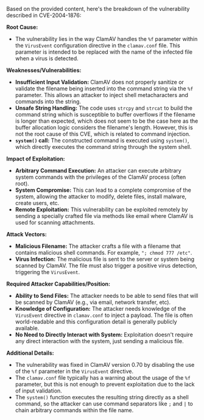 Based on the provided content, here's the breakdown of the vulnerability described in CVE-2004-1876:

**Root Cause:**

*   The vulnerability lies in the way ClamAV handles the `%f` parameter within the `VirusEvent` configuration directive in the `clamav.conf` file. This parameter is intended to be replaced with the name of the infected file when a virus is detected.

**Weaknesses/Vulnerabilities:**

*   **Insufficient Input Validation:** ClamAV does not properly sanitize or validate the filename being inserted into the command string via the `%f` parameter. This allows an attacker to inject shell metacharacters and commands into the string.
*   **Unsafe String Handling:** The code uses `strcpy` and `strcat` to build the command string which is susceptible to buffer overflows if the filename is longer than expected, which does not seem to be the case here as the buffer allocation logic considers the filename's length. However, this is not the root cause of this CVE, which is related to command injection.
*   **`system()` call:** The constructed command is executed using `system()`, which directly executes the command string through the system shell.

**Impact of Exploitation:**

*   **Arbitrary Command Execution:** An attacker can execute arbitrary system commands with the privileges of the ClamAV process (often root).
*   **System Compromise:** This can lead to a complete compromise of the system, allowing the attacker to modify, delete files, install malware, create users, etc.
*   **Remote Exploitation:** This vulnerability can be exploited remotely by sending a specially crafted file via methods like email where ClamAV is used for scanning attachments.

**Attack Vectors:**

*   **Malicious Filename:**  The attacker crafts a file with a filename that contains malicious shell commands. For example,  `"; chmod 777 /etc"`.
*   **Virus Infection:** The malicious file is sent to the server or system being scanned by ClamAV. The file must also trigger a positive virus detection, triggering the `VirusEvent`.

**Required Attacker Capabilities/Position:**

*   **Ability to Send Files:** The attacker needs to be able to send files that will be scanned by ClamAV (e.g., via email, network transfer, etc).
*   **Knowledge of Configuration:** The attacker needs knowledge of the `VirusEvent` directive in `clamav.conf` to inject a payload. The file is often world-readable and this configuration detail is generally publicly available.
*   **No Need to Directly Interact with System:** Exploitation doesn't require any direct interaction with the system, just sending a malicious file.

**Additional Details:**

*   The vulnerability was fixed in ClamAV version 0.70 by disabling the use of the `%f` parameter in the `VirusEvent` directive.
*   The `clamav.conf` file typically has a warning about the usage of the `%f` parameter, but this is not enough to prevent exploitation due to the lack of input validation.
*   The `system()` function executes the resulting string directly as a shell command, so the attacker can use command separators like `;` and `|` to chain arbitrary commands within the file name.